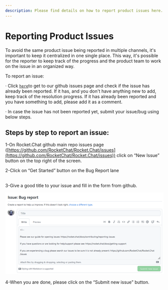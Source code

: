 ```yaml
---
description: Please find details on how to report product issues here.
---
```


# Reporting Product Issues

To avoid the same product issue being reported in multiple channels, it's important to keep it centralized in one single place. This way, it's possible for the reporter to keep track of the progress and the product team to work on the issue in an organized way.

To report an issue:

·         Click [`here`](https://github.com/RocketChat/Rocket.Chat/issues)to get to our github issues page and check if the issue has already been reported. If it has, and you don't have anything new to add, keep track of the resolution progress. If it has already been reported and you have something to add, please add it as a comment.

&#x20;·         In case the issue has not been reported yet, submit your issue/bug using below steps.

## Steps by step to report an issue:

1-On Rocket.Chat github main repo issues page ([https://github.com/RocketChat/Rocket.Chat/issues](https://github.com/RocketChat/Rocket.Chat/issues)) click on “New Issue” button on the top right of the screen.

&#x20;2-Click on “Get Started” button on the Bug Report lane\
<img src="../../.gitbook/assets/image (2).png" alt="" data-size="original">

&#x20;3-Give a good title to your issue and fill in the form from github.

![](<../../.gitbook/assets/image (3) (2).png>)

4-When you are done, please click on the “Submit new issue” button.
